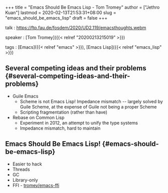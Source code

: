 +++
title = "Emacs Should Be Emacs Lisp - Tom Tromey"
author = ["Jethro Kuan"]
lastmod = 2020-02-13T21:53:31+08:00
slug = "emacs_should_be_emacs_lisp"
draft = false
+++

talk
: <https://ftp.fau.de/fosdem/2020/UD2.119/emacsthoughts.webm>

speaker
: [Tom Tromey]({{< relref "20200213215019" >}})

tags
: [Emacs]({{< relref "emacs" >}}), [Emacs Lisp]({{< relref "emacs_lisp" >}})


## Several competing ideas and their problems {#several-competing-ideas-and-their-problems}

-   Guile Emacs
    -   Scheme is not Emacs Lisp! Impedance mismatch -- largely solved by
        Guile Scheme, at the expense of Guile not being a proper Scheme
    -   Scripting fragmentation (rather than have)
-   Rebase on Common Lisp
    -   Experiment in 2012, an attempt to unify the type systems
    -   Impedance mismatch, hard to maintain


## Emacs Should Be Emacs Lisp! {#emacs-should-be-emacs-lisp}

-   Easier to hack
-   Threads
-   GC
-   Library-only
-   FFI - [tromey/emacs-ffi](http://github.com/tromey/emacs-ffi)
